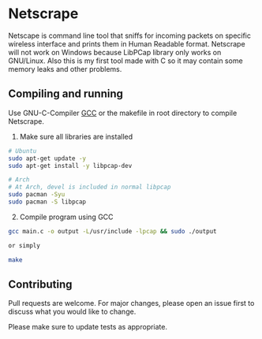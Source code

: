 # Netscrape

Netscape is command line tool that sniffs for incoming packets on specific wireless interface
and prints them in Human Readable format. Netscrape will not work on Windows because
LibPCap library only works on GNU/Linux. Also this is my first tool made with C so it may contain some memory leaks and other problems.

## Compiling and running

Use GNU-C-Compiler [GCC](https://gcc.gnu.org/) or the makefile in root directory to compile Netscrape.

1. Make sure all libraries are installed
```bash
# Ubuntu
sudo apt-get update -y
sudo apt-get install -y libpcap-dev

# Arch
# At Arch, devel is included in normal libpcap
sudo pacman -Syu
sudo pacman -S libpcap
```

2. Compile program using GCC
```bash
gcc main.c -o output -L/usr/include -lpcap && sudo ./output

or simply

make
```

## Contributing
Pull requests are welcome. For major changes, please open an issue first to discuss what you would like to change.

Please make sure to update tests as appropriate.
